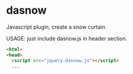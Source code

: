 dasnow
=============

Javascript plugin, create a snow curtain.


USAGE: just include dasnow.js in header section.
```html
<html>
<head>
  <script src="jquery.dasnow.js"></script>
  ...
```
